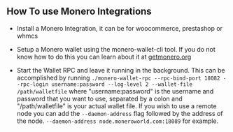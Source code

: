 ## How To use Monero Integrations

* Install a Monero Integration, it can be for woocommerce, prestashop or whmcs

* Setup a Monero wallet using the monero-wallet-cli tool. If you do not know how to do this you can learn about it at [getmonero.org](https://getmonero.org/resources/user-guides/monero-wallet-cli.html)

* Start the Wallet RPC and leave it running in the background. This can be accomplished by running `./monero-wallet-rpc --rpc-bind-port 18082 --rpc-login username:password --log-level 2 --wallet-file /path/walletfile` where "username:password" is the username and password that you want to use, separated by a colon and "/path/walletfile" is your actual wallet file. If you wish to use a remote node you can add the `--daemon-address` flag followed by the address of the node. `--daemon-address node.moneroworld.com:18089` for example.
